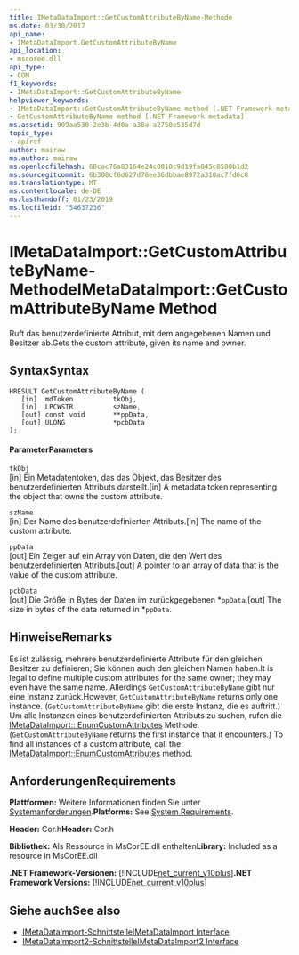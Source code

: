 ```yaml
---
title: IMetaDataImport::GetCustomAttributeByName-Methode
ms.date: 03/30/2017
api_name:
- IMetaDataImport.GetCustomAttributeByName
api_location:
- mscoree.dll
api_type:
- COM
f1_keywords:
- IMetaDataImport::GetCustomAttributeByName
helpviewer_keywords:
- IMetaDataImport::GetCustomAttributeByName method [.NET Framework metadata]
- GetCustomAttributeByName method [.NET Framework metadata]
ms.assetid: 909aa530-2e3b-4d0a-a38a-a2750e535d7d
topic_type:
- apiref
author: mairaw
ms.author: mairaw
ms.openlocfilehash: 68cac76a83164e24c0810c9d19fa845c8580b1d2
ms.sourcegitcommit: 6b308cf6d627d78ee36dbbae8972a310ac7fd6c8
ms.translationtype: MT
ms.contentlocale: de-DE
ms.lasthandoff: 01/23/2019
ms.locfileid: "54637236"
---
```

# <a name="imetadataimportgetcustomattributebyname-method"></a><span data-ttu-id="1525c-102">IMetaDataImport::GetCustomAttributeByName-Methode</span><span class="sxs-lookup"><span data-stu-id="1525c-102">IMetaDataImport::GetCustomAttributeByName Method</span></span>
<span data-ttu-id="1525c-103">Ruft das benutzerdefinierte Attribut, mit dem angegebenen Namen und Besitzer ab.</span><span class="sxs-lookup"><span data-stu-id="1525c-103">Gets the custom attribute, given its name and owner.</span></span>  
  
## <a name="syntax"></a><span data-ttu-id="1525c-104">Syntax</span><span class="sxs-lookup"><span data-stu-id="1525c-104">Syntax</span></span>  
  
```  
HRESULT GetCustomAttributeByName (  
   [in]  mdToken          tkObj,  
   [in]  LPCWSTR          szName,  
   [out] const void       **ppData,  
   [out] ULONG            *pcbData  
);  
```  
  
#### <a name="parameters"></a><span data-ttu-id="1525c-105">Parameter</span><span class="sxs-lookup"><span data-stu-id="1525c-105">Parameters</span></span>  
 `tkObj`  
 <span data-ttu-id="1525c-106">[in] Ein Metadatentoken, das das Objekt, das Besitzer des benutzerdefinierten Attributs darstellt.</span><span class="sxs-lookup"><span data-stu-id="1525c-106">[in] A metadata token representing the object that owns the custom attribute.</span></span>  
  
 `szName`  
 <span data-ttu-id="1525c-107">[in] Der Name des benutzerdefinierten Attributs.</span><span class="sxs-lookup"><span data-stu-id="1525c-107">[in] The name of the custom attribute.</span></span>  
  
 `ppData`  
 <span data-ttu-id="1525c-108">[out] Ein Zeiger auf ein Array von Daten, die den Wert des benutzerdefinierten Attributs.</span><span class="sxs-lookup"><span data-stu-id="1525c-108">[out] A pointer to an array of data that is the value of the custom attribute.</span></span>  
  
 `pcbData`  
 <span data-ttu-id="1525c-109">[out] Die Größe in Bytes der Daten im zurückgegebenen \*`ppData`.</span><span class="sxs-lookup"><span data-stu-id="1525c-109">[out] The size in bytes of the data returned in \*`ppData`.</span></span>  
  
## <a name="remarks"></a><span data-ttu-id="1525c-110">Hinweise</span><span class="sxs-lookup"><span data-stu-id="1525c-110">Remarks</span></span>  
 <span data-ttu-id="1525c-111">Es ist zulässig, mehrere benutzerdefinierte Attribute für den gleichen Besitzer zu definieren; Sie können auch den gleichen Namen haben.</span><span class="sxs-lookup"><span data-stu-id="1525c-111">It is legal to define multiple custom attributes for the same owner; they may even have the same name.</span></span> <span data-ttu-id="1525c-112">Allerdings `GetCustomAttributeByName` gibt nur eine Instanz zurück.</span><span class="sxs-lookup"><span data-stu-id="1525c-112">However, `GetCustomAttributeByName` returns only one instance.</span></span> <span data-ttu-id="1525c-113">(`GetCustomAttributeByName` gibt die erste Instanz, die es auftritt.) Um alle Instanzen eines benutzerdefinierten Attributs zu suchen, rufen die [IMetaDataImport:: EnumCustomAttributes](../../../../docs/framework/unmanaged-api/metadata/imetadataimport-enumcustomattributes-method.md) Methode.</span><span class="sxs-lookup"><span data-stu-id="1525c-113">(`GetCustomAttributeByName` returns the first instance that it encounters.) To find all instances of a custom attribute, call the [IMetaDataImport::EnumCustomAttributes](../../../../docs/framework/unmanaged-api/metadata/imetadataimport-enumcustomattributes-method.md) method.</span></span>  
  
## <a name="requirements"></a><span data-ttu-id="1525c-114">Anforderungen</span><span class="sxs-lookup"><span data-stu-id="1525c-114">Requirements</span></span>  
 <span data-ttu-id="1525c-115">**Plattformen:** Weitere Informationen finden Sie unter [Systemanforderungen](../../../../docs/framework/get-started/system-requirements.md).</span><span class="sxs-lookup"><span data-stu-id="1525c-115">**Platforms:** See [System Requirements](../../../../docs/framework/get-started/system-requirements.md).</span></span>  
  
 <span data-ttu-id="1525c-116">**Header:** Cor.h</span><span class="sxs-lookup"><span data-stu-id="1525c-116">**Header:** Cor.h</span></span>  
  
 <span data-ttu-id="1525c-117">**Bibliothek:** Als Ressource in MsCorEE.dll enthalten</span><span class="sxs-lookup"><span data-stu-id="1525c-117">**Library:** Included as a resource in MsCorEE.dll</span></span>  
  
 <span data-ttu-id="1525c-118">**.NET Framework-Versionen:** [!INCLUDE[net_current_v10plus](../../../../includes/net-current-v10plus-md.md)]</span><span class="sxs-lookup"><span data-stu-id="1525c-118">**.NET Framework Versions:** [!INCLUDE[net_current_v10plus](../../../../includes/net-current-v10plus-md.md)]</span></span>  
  
## <a name="see-also"></a><span data-ttu-id="1525c-119">Siehe auch</span><span class="sxs-lookup"><span data-stu-id="1525c-119">See also</span></span>
- [<span data-ttu-id="1525c-120">IMetaDataImport-Schnittstelle</span><span class="sxs-lookup"><span data-stu-id="1525c-120">IMetaDataImport Interface</span></span>](../../../../docs/framework/unmanaged-api/metadata/imetadataimport-interface.md)
- [<span data-ttu-id="1525c-121">IMetaDataImport2-Schnittstelle</span><span class="sxs-lookup"><span data-stu-id="1525c-121">IMetaDataImport2 Interface</span></span>](../../../../docs/framework/unmanaged-api/metadata/imetadataimport2-interface.md)

